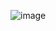 ![image](https://github.com/saikrishnareddy1731/microservice/assets/38381772/78d0cc7b-320b-485e-86f5-1420004a4ec2)
